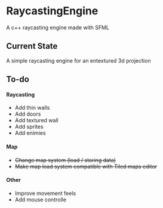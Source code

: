 # RaycastingEngine

A c++ raycasting engine made with SFML

## Current State 

A simple raycasting engine for an entextured 3d projection 

## To-do

#### Raycasting 
- Add thin walls
- Add doors
- Add textured wall 
- Add sprites  
- Add enimies 

#### Map
- ~~Change map system (load / storing data)~~
- ~~Make map load system compatible with Tiled maps editor~~

#### Other
- Improve movement feels
- Add mouse controlle
